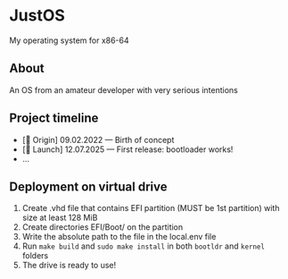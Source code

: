 # JustOS
My operating system for x86-64

## About
An OS from an amateur developer with very serious intentions

## Project timeline
+ \[🌱 Origin] 09.02.2022 — Birth of concept  
+ \[🚀 Launch] 12.07.2025 — First release: bootloader works!  
+ ...

## Deployment on virtual drive
1. Create .vhd file that contains EFI partition (MUST be 1st partition) with size at least 128 MiB
2. Create directories EFI/Boot/ on the partition
3. Write the absolute path to the file in the local.env file
4. Run `make build` and `sudo make install` in both `bootldr` and `kernel` folders
5. The drive is ready to use!